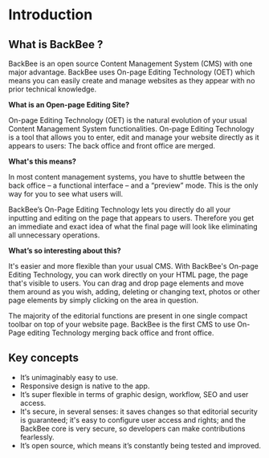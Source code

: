 # Introduction

## What is BackBee ?

BackBee is an open source Content Management System (CMS) with one major advantage. BackBee uses On-page Editing Technology (OET) which means you can easily create and manage websites as they appear with no prior technical knowledge.

**What is an Open-page Editing Site?**

On-page Editing Technology (OET) is the natural evolution of your usual Content Management System functionalities. On-page Editing Technology is a tool that allows you to enter, edit and manage your website directly as it appears to users: The back office and front office are merged.

**What's this means?**

In most content management systems, you have to shuttle between the back office – a functional interface – and a “preview” mode. This is the only way for you to see what users will.

BackBee’s On-Page Editing Technology lets you directly do all your inputting and editing on the page that appears to users. Therefore you get an immediate and exact idea of what the final page will look like eliminating all unnecessary operations.

**What’s so interesting about this?**

It's easier and more flexible than your usual CMS. With BackBee's On-page Editing Technology, you can work directly on your HTML page, the page that's visible to users. You can drag and drop page elements and move them around as you wish, adding, deleting or changing text, photos or other page elements by simply clicking on the area in question.

The majority of the editorial functions are present in one single compact toolbar on top of your website page. BackBee is the first CMS to use On-Page editing Technology merging back office and front office.

## Key concepts

* It’s unimaginably easy to use.
* Responsive design is native to the app.
* It’s super flexible in terms of graphic design, workflow, SEO and user access.
* It's secure, in several senses: it saves changes so that editorial security is guaranteed; it's easy to configure user access and rights; and the BackBee core is very secure, so developers can make contributions fearlessly.
* It’s open source, which means it’s constantly being tested and improved.
